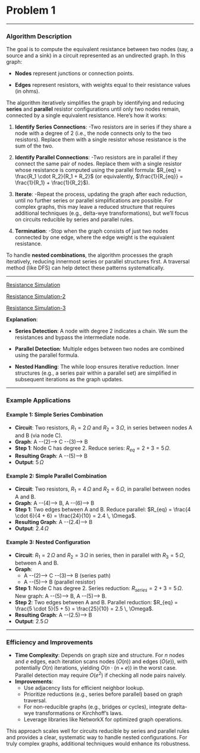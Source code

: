 # Problem 1

---

### Algorithm Description
The goal is to compute the equivalent resistance between two nodes (say, a source and a sink) in a circuit represented as an undirected graph. In this graph:

- **Nodes** represent junctions or connection points.

- **Edges** represent resistors, with weights equal to their resistance values (in ohms).

The algorithm iteratively simplifies the graph by identifying and reducing **series** and **parallel** resistor configurations until only two nodes remain, connected by a single equivalent resistance. Here’s how it works:

1. **Identify Series Connections**: 
-Two resistors are in series if they share a node with a degree of 2 (i.e., the node connects only to the two resistors). Replace them with a single resistor whose resistance is the sum of the two.

2. **Identify Parallel Connections**: 
-Two resistors are in parallel if they connect the same pair of nodes. Replace them with a single resistor whose resistance is computed using the parallel formula: $R_{eq} = \frac{R_1 \cdot R_2}{R_1 + R_2}$ (or equivalently, $\frac{1}{R_{eq}} = \frac{1}{R_1} + \frac{1}{R_2}$).

3. **Iterate**: 
-Repeat the process, updating the graph after each reduction, until no further series or parallel simplifications are possible. For complex graphs, this may leave a reduced structure that requires additional techniques (e.g., delta-wye transformations), but we’ll focus on circuits reducible by series and parallel rules.

4. **Termination**: 
-Stop when the graph consists of just two nodes connected by one edge, where the edge weight is the equivalent resistance.

To handle **nested combinations**, the algorithm processes the graph iteratively, reducing innermost series or parallel structures first. A traversal method (like DFS) can help detect these patterns systematically.

---

[Resistance Simulation](Equivalent_Resistance_Simulation.html)

[Resistance Simulation-2](Equivalent_Resistance_Simulation_2.html)

[Resistance Simulation-3](Equivalent_Resistance_Using_Graph.html)

**Explanation**:

- **Series Detection**: A node with degree 2 indicates a chain. We sum the resistances and bypass the intermediate node.

- **Parallel Detection**: Multiple edges between two nodes are combined using the parallel formula.

- **Nested Handling**: The while loop ensures iterative reduction. Inner structures (e.g., a series pair within a parallel set) are simplified in subsequent iterations as the graph updates.

---

### Example Applications

#### Example 1: Simple Series Combination
- **Circuit**: Two resistors, $R_1 = 2 \, \Omega$ and $R_2 = 3 \, \Omega$, in series between nodes A and B (via node C).
- **Graph**: A --(2)--> C --(3)--> B
- **Step 1**: Node C has degree 2. Reduce series: $R_{eq} = 2 + 3 = 5 \, \Omega$.
- **Resulting Graph**: A --(5)--> B
- **Output**: $5 \, \Omega$

#### Example 2: Simple Parallel Combination
- **Circuit**: Two resistors, $R_1 = 4 \, \Omega$ and $R_2 = 6 \, \Omega$, in parallel between nodes A and B.
- **Graph**: A --(4)--> B, A --(6)--> B
- **Step 1**: Two edges between A and B. Reduce parallel: $R_{eq} = \frac{4 \cdot 6}{4 + 6} = \frac{24}{10} = 2.4 \, \Omega$.
- **Resulting Graph**: A --(2.4)--> B
- **Output**: $2.4 \, \Omega$

#### Example 3: Nested Configuration
- **Circuit**: $R_1 = 2 \, \Omega$ and $R_2 = 3 \, \Omega$ in series, then in parallel with $R_3 = 5 \, \Omega$, between A and B.
- **Graph**: 
  - A --(2)--> C --(3)--> B (series path)
  - A --(5)--> B (parallel resistor)
- **Step 1**: Node C has degree 2. Series reduction: $R_{series} = 2 + 3 = 5 \, \Omega$. New graph: A --(5)--> B, A --(5)--> B.
- **Step 2**: Two edges between A and B. Parallel reduction: $R_{eq} = \frac{5 \cdot 5}{5 + 5} = \frac{25}{10} = 2.5 \, \Omega$.
- **Resulting Graph**: A --(2.5)--> B
- **Output**: $2.5 \, \Omega$

---

### Efficiency and Improvements

- **Time Complexity**: Depends on graph size and structure. For $n$ nodes and $e$ edges, each iteration scans nodes ($O(n)$) and edges ($O(e)$), with potentially $O(n)$ iterations, yielding $O(n \cdot (n + e))$ in the worst case. Parallel detection may require $O(e^2)$ if checking all node pairs naively.
- **Improvements**:
  - Use adjacency lists for efficient neighbor lookup.
  - Prioritize reductions (e.g., series before parallel) based on graph traversal.
  - For non-reducible graphs (e.g., bridges or cycles), integrate delta-wye transformations or Kirchhoff’s laws.
  - Leverage libraries like NetworkX for optimized graph operations.

This approach scales well for circuits reducible by series and parallel rules and provides a clear, systematic way to handle nested configurations. For truly complex graphs, additional techniques would enhance its robustness.
